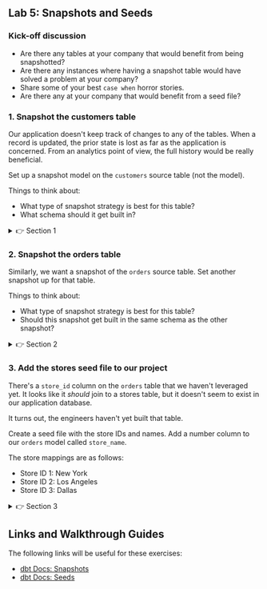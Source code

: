 ## Lab 5: Snapshots and Seeds

### Kick-off discussion

* Are there any tables at your company that would benefit from being snapshotted?
* Are there any instances where having a snapshot table would have solved a problem at your company?
* Share some of your best `case when` horror stories.
* Are there any at your company that would benefit from a seed file?

### 1. Snapshot the customers table

Our application doesn't keep track of changes to any of the tables. When a record is updated, the prior state is lost as far as the application is concerned. From an analytics point of view, the full history would be really beneficial.

Set up a snapshot model on the `customers` source table (not the model).

Things to think about:
* What type of snapshot strategy is best for this table?
* What schema should it get built in?

<details>
  <summary>👉 Section 1</summary>

  (1) Create a file in the `snapshots/` directory called `customers_snapshot.sql` that contains the following code:
  ```sql
    {% snapshot customers_snapshot %}

    {{
        config(
        target_schema=generate_schema_name('snapshots'),
        unique_key='id',

        strategy='check',
        check_cols = 'all',
        )
    }}

    select
      *
    from {{ source('ecomm', 'customers') }}

    {% endsnapshot %}
  ```
  (2) Execute `dbt snapshot` in the console to make sure your snapshot run correctly.

  (3) Observe the compiled SQL. How does the `generate_schema_name` macro compile and what happens under the hood of `dbt snapshot`?
</details>

### 2. Snapshot the orders table

Similarly, we want a snapshot of the `orders` source table. Set another snapshot up for that table.

Things to think about:
* What type of snapshot strategy is best for this table?
* Should this snapshot get built in the same schema as the other snapshot?

<details>
  <summary>👉 Section 2</summary>

  (1) Create a file in the `snapshots/` directory called `orders_snapshot.sql` that contains the following code:
  ```sql
    {% snapshot orders_snapshot %}

    {{
        config(
        target_schema=generate_schema_name('snapshots'),
        unique_key='id',

        strategy='timestamp',
        updated_at='_synced_at',
        )
    }}

    select
      *
    from {{ source('ecomm', 'orders') }}

    {% endsnapshot %}
  ```
  (2) Execute `dbt snapshot` in the console to make sure your snapshots run correctly.

  (3) Observe the compiled SQL. How does the `generate_schema_name` macro compile and what happens under the hood of `dbt snapshot`?
</details>

### 3. Add the stores seed file to our project

There's a `store_id` column on the `orders` table that we haven't leveraged yet. It looks like it _should_ join to a stores table, but it doesn't seem to exist in our application database.

It turns out, the engineers haven't yet built that table.

Create a seed file with the store IDs and names. Add a number column to our `orders` model called `store_name`.

The store mappings are as follows:

* Store ID 1: New York
* Store ID 2: Los Angeles
* Store ID 3: Dallas

<details>
  <summary>👉 Section 3</summary>

  (1) Create a file in the `seeds/` directory called `stores.csv` that contains the following data:
  ```csv
    store_id,store_name
    1,New York
    2,London
    3,Tokyo
  ```
  (2) Execute `dbt seed` in the console to make sure your seed uploads correctly.
  (3) You can now reference that data as `{{ ref('stores') }}`. Add code in your `orders` model that adds a `store_name` column.
  (4) Execute `dbt run -s orders` to make sure your updates run successfully.
</details>

## Links and Walkthrough Guides

The following links will be useful for these exercises:

* [dbt Docs: Snapshots](https://docs.getdbt.com/docs/building-a-dbt-project/snapshots/)
* [dbt Docs: Seeds](https://docs.getdbt.com/docs/building-a-dbt-project/seeds/)
